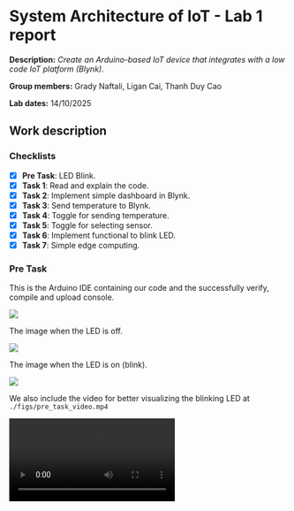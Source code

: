 # System Architecture of IoT - Lab 1 report

**Description:** _Create an Arduino-based IoT device that integrates with a low code
IoT platform (Blynk)._

**Group members:** Grady Naftali, Ligan Cai, Thanh Duy Cao

**Lab dates:** 14/10/2025

## Work description

### Checklists
- [x] **Pre Task**: LED Blink.
- [x] **Task 1**: Read and explain the code.  
- [x] **Task 2**: Implement simple dashboard in Blynk. 
- [x] **Task 3**: Send temperature to Blynk.
- [x] **Task 4**: Toggle for sending temperature.
- [x] **Task 5**: Toggle for selecting sensor.
- [x] **Task 6**: Implement functional to blink LED.
- [x] **Task 7**: Simple edge computing.

### Pre Task

This is the Arduino IDE containing our code and the successfully verify, compile and upload console.

![](./figs/pre_task_console.jpeg)

The image when the LED is off.

![](./figs/pre_task_led_off.jpeg)

The image when the LED is on (blink).

![](./figs/pre_task_led_on.jpeg)



We also include the video for better visualizing the blinking LED at `./figs/pre_task_video.mp4`

<video src="https://github.com/mgradyn/vid_iot/blob/main/lab_1_task_2_video.mp4" controls></video>
